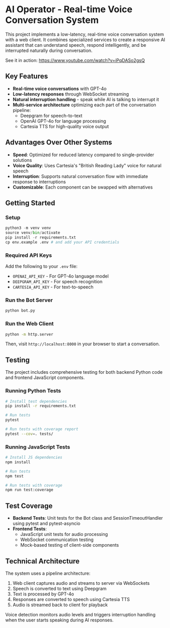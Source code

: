 # AI Operator - Real-time Voice Conversation System

This project implements a low-latency, real-time voice conversation system with a web client. It combines specialized services to create a responsive AI assistant that can understand speech, respond intelligently, and be interrupted naturally during conversation.

See it in action: https://www.youtube.com/watch?v=iPqDASo2gsQ

## Key Features

- **Real-time voice conversations** with GPT-4o
- **Low-latency responses** through WebSocket streaming
- **Natural interruption handling** - speak while AI is talking to interrupt it
- **Multi-service architecture** optimizing each part of the conversation pipeline:
  - Deepgram for speech-to-text
  - OpenAI GPT-4o for language processing
  - Cartesia TTS for high-quality voice output

## Advantages Over Other Systems

- **Speed**: Optimized for reduced latency compared to single-provider solutions
- **Voice Quality**: Uses Cartesia's "British Reading Lady" voice for natural speech
- **Interruption**: Supports natural conversation flow with immediate response to interruptions
- **Customizable**: Each component can be swapped with alternatives

## Getting Started

### Setup

```python
python3 -m venv venv
source venv/bin/activate
pip install -r requirements.txt
cp env.example .env # and add your API credentials
```

### Required API Keys

Add the following to your `.env` file:
- `OPENAI_API_KEY` - For GPT-4o language model
- `DEEPGRAM_API_KEY` - For speech recognition
- `CARTESIA_API_KEY` - For text-to-speech

### Run the Bot Server

```bash
python bot.py
```

### Run the Web Client

```bash
python -m http.server
```

Then, visit `http://localhost:8000` in your browser to start a conversation.

## Testing

The project includes comprehensive testing for both backend Python code and frontend JavaScript components.

### Running Python Tests

```bash
# Install test dependencies
pip install -r requirements.txt

# Run tests
pytest

# Run tests with coverage report
pytest --cov=. tests/
```

### Running JavaScript Tests

```bash
# Install JS dependencies
npm install

# Run tests
npm test

# Run tests with coverage
npm run test:coverage
```

## Test Coverage

- **Backend Tests**: Unit tests for the Bot class and SessionTimeoutHandler using pytest and pytest-asyncio
- **Frontend Tests**: 
  - JavaScript unit tests for audio processing
  - WebSocket communication testing
  - Mock-based testing of client-side components

## Technical Architecture

The system uses a pipeline architecture:
1. Web client captures audio and streams to server via WebSockets
2. Speech is converted to text using Deepgram
3. Text is processed by GPT-4o
4. Responses are converted to speech using Cartesia TTS
5. Audio is streamed back to client for playback

Voice detection monitors audio levels and triggers interruption handling when the user starts speaking during AI responses.
